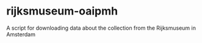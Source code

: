 # rijksmuseum-oaipmh
A  script for downloading data about the collection from the Rijksmuseum in Amsterdam
